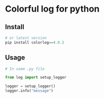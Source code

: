 # Colorful log for python

## Install

```py
# or latest version
pip install colorlog==4.0.2
```

## Usage

```py
# In soem .py file

from log import setup_logger

logger = setup_logger()
logger.info("message")
```